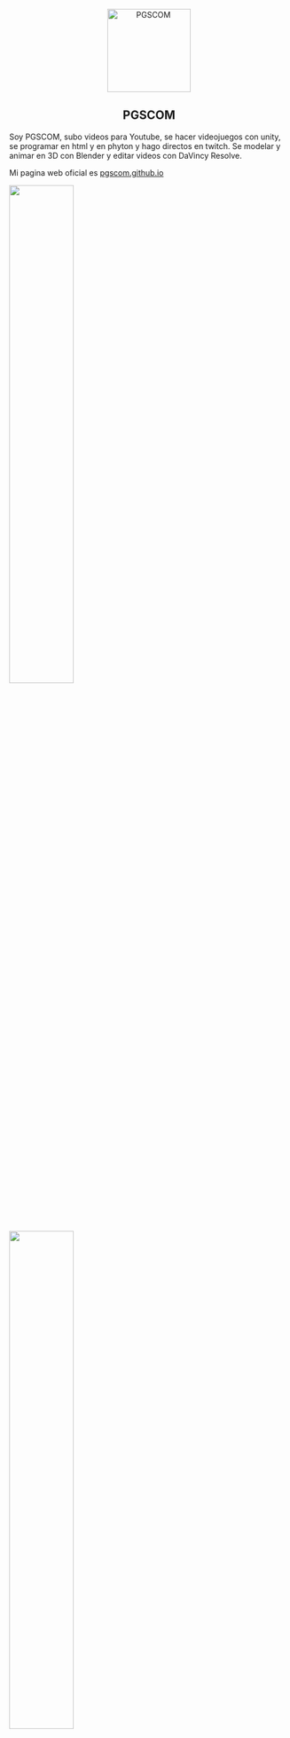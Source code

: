 <p align="center">
 <img width="150px" src="https://avatars.githubusercontent.com/u/69808296" align="center" alt="PGSCOM" />
 <h2 align="center">PGSCOM</h2>
</p>

Soy PGSCOM, subo videos para Youtube, se hacer videojuegos con unity, se programar en html y en phyton y hago directos en twitch. Se modelar y animar en 3D con Blender y editar videos con DaVincy Resolve.

Mi pagina web oficial es  [pgscom.github.io](https://pgscom.github.io)



 <img width="48%" src="https://github-readme-stats.vercel.app/api?username=PGSCOM&locale=es&show_icons=true&bg_color=30,e96443,904e95&title_color=fff&text_color=fff&include_all_commits=true"/>
<p></p>
 <img width=48%"  src="https://github-readme-stats.vercel.app/api/top-langs/?username=PGSCOM&layout=compact&locale=es&bg_color=30,904e95,e96443&title_color=fff&text_color=fff"/>

# 👨‍💻Mi blog [Tec400](https://tec400.blogspot.com)
<!-- BLOG-POST-LIST:START -->
- [Que es un servidor DNS y porque los servidores de Facebook no funcionan](https://tec400.blogspot.com/2021/10/que-es-un-servidor-dns-y-porque-los.html)
- [Cómo instalar Audacity](https://tec400.blogspot.com/2021/09/como-instalar-audacity.html)
- [Como convertir un móvil a unas gafas de realidad virtual en el ordenador](https://tec400.blogspot.com/2021/09/como-convertir-un-movil-unas-gafas-de.html)
- [Como instalar mods en minecraft &lpar;Forge&rpar;](https://tec400.blogspot.com/2021/05/como-instalar-mods-en-minecraft-forge.html)
- [Como instalar un mundo de Minecraft](https://tec400.blogspot.com/2021/05/como-instalar-un-mundo-de-minecraft.html)
<!-- BLOG-POST-LIST:END -->

<!--
**PGSCOM/PGSCOM** is a ✨ _special_ ✨ repository because its `README.md` (this file) appears on your GitHub profile.

Here are some ideas to get you started:

- 🔭 I’m currently working on ...
- 🌱 I’m currently learning ...
- 👯 I’m looking to collaborate on ...
- 🤔 I’m looking for help with ...
- 💬 Ask me about ...
- 📫 How to reach me: ...
- 😄 Pronouns: ...
- ⚡ Fun fact: ...
-->
